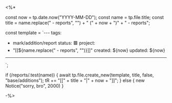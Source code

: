 <%*

const now = tp.date.now("YYYY-MM-DD");
const name = tp.file.title;
const title = name.replace(" - reports", "") + " (" + now + ")" + " - reports";

const template = `---
tags:
  - mark/addition/report
status: 🟥
project:
  - "[[${name.replace(" - reports", "")}]]"
created: ${now}
updated: ${now}
---

`;

if (/reports/.test(name)) {
	await tp.file.create_new(template, title, false, "base/additions");
	tR += "[[" + title + "|" + now + "]]";
} else {
	new Notice("sorry, bro", 2000)
}

-%>
